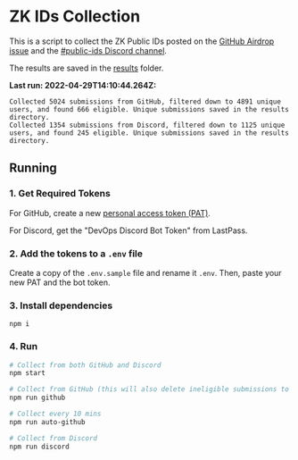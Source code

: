 # ZK IDs Collection

This is a script to collect the ZK Public IDs posted on the [GitHub Airdrop issue](https://github.com/delvtech/elf-council-frontend/issues/384) and the [#public-ids Discord channel](https://discord.com/channels/754739461707006013/938531467716337714).

The results are saved in the [results](https://github.com/delvtech/zk-ids-collection/blob/main/results/) folder.

**Last run: 2022-04-29T14:10:44.264Z:**

```
Collected 5024 submissions from GitHub, filtered down to 4891 unique users, and found 666 eligible. Unique submissions saved in the results directory.
Collected 1354 submissions from Discord, filtered down to 1125 unique users, and found 245 eligible. Unique submissions saved in the results directory.
```

## Running

### 1. Get Required Tokens

For GitHub, create a new [personal access token (PAT)](https://github.com/settings/tokens/new?scopes=repo).

For Discord, get the "DevOps Discord Bot Token" from LastPass.

### 2. Add the tokens to a `.env` file

Create a copy of the `.env.sample` file and rename it `.env`. Then, paste your new PAT and the bot token.

### 3. Install dependencies

```
npm i
```

### 4. Run

```sh
# Collect from both GitHub and Discord
npm start

# Collect from GitHub (this will also delete ineligible submissions to avoid reaching the 2.5k comment max)
npm run github

# Collect every 10 mins
npm run auto-github

# Collect from Discord
npm run discord
```